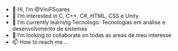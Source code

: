 - 👋 Hi, I’m @ViniFSoares
- 👀 I’m interested in C, C++, C#, HTML, CSS e Unity
- 🌱 I’m currently learning Tecnologo: Tecnologias em análise e desenvolvimento de sistemas
- 💞️ I’m looking to collaborate on todas as areas de meu interesse
- 📫 How to reach me ...

<!---
ViniFSoares/ViniFSoares is a ✨ special ✨ repository because its `README.md` (this file) appears on your GitHub profile.
You can click the Preview link to take a look at your changes.
--->
